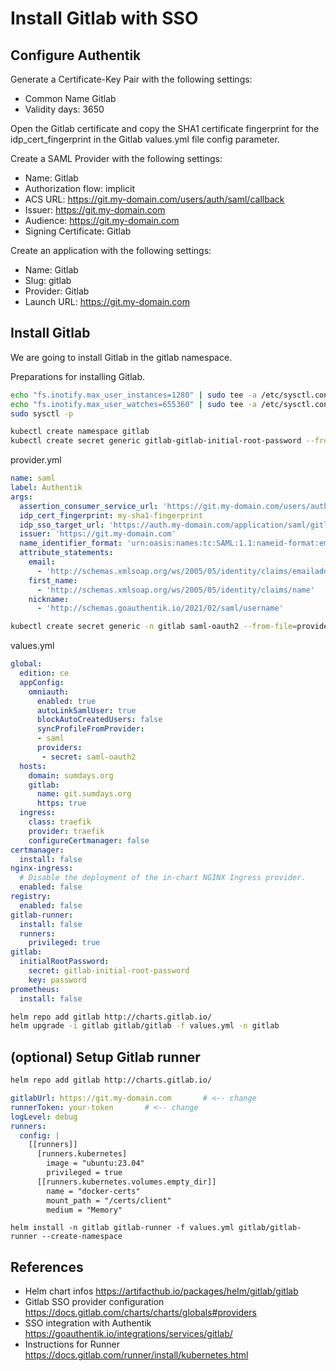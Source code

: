 # Install Gitlab with SSO

## Configure Authentik

Generate a Certificate-Key Pair with the following settings:
* Common Name Gitlab
* Validity days: 3650

Open the Gitlab certificate and copy the SHA1 certificate fingerprint for the idp_cert_fingerprint in the Gitlab values.yml file config parameter.

Create a SAML Provider with the following settings:
* Name: Gitlab
* Authorization flow: implicit
* ACS URL: https://git.my-domain.com/users/auth/saml/callback
* Issuer: https://git.my-domain.com
* Audience: https://git.my-domain.com
* Signing Certificate: Gitlab

Create an application with the following settings:
* Name: Gitlab
* Slug: gitlab
* Provider: Gitlab
* Launch URL: https://git.my-domain.com


## Install Gitlab
We are going to install Gitlab in the gitlab namespace.

Preparations for installing Gitlab.
```bash
echo "fs.inotify.max_user_instances=1280" | sudo tee -a /etc/sysctl.conf
echo "fs.inotify.max_user_watches=655360" | sudo tee -a /etc/sysctl.conf
sudo sysctl -p

kubectl create namespace gitlab
kubectl create secret generic gitlab-gitlab-initial-root-password --from-literal=password=<password> -n gitlab
```

provider.yml
```yaml
name: saml
label: Authentik
args:
  assertion_consumer_service_url: 'https://git.my-domain.com/users/auth/saml/callback'
  idp_cert_fingerprint: my-sha1-fingerprint
  idp_sso_target_url: 'https://auth.my-domain.com/application/saml/gitlab/sso/binding/redirect/'
  issuer: 'https://git.my-domain.com'
  name_identifier_format: 'urn:oasis:names:tc:SAML:1.1:nameid-format:emailAddress'
  attribute_statements:
    email:
      - 'http://schemas.xmlsoap.org/ws/2005/05/identity/claims/emailaddress'
    first_name:
      - 'http://schemas.xmlsoap.org/ws/2005/05/identity/claims/name'
    nickname:
      - 'http://schemas.goauthentik.io/2021/02/saml/username'
```

```bash
kubectl create secret generic -n gitlab saml-oauth2 --from-file=provider=provider.yml
```

values.yml
```yaml
global:
  edition: ce
  appConfig:
    omniauth:
      enabled: true
      autoLinkSamlUser: true
      blockAutoCreatedUsers: false
      syncProfileFromProvider:
      - saml
      providers:
       - secret: saml-oauth2
  hosts:
    domain: sumdays.org
    gitlab:
      name: git.sumdays.org
      https: true
  ingress:
    class: traefik
    provider: traefik
    configureCertmanager: false
certmanager:
  install: false
nginx-ingress:
  # Disable the deployment of the in-chart NGINX Ingress provider.
  enabled: false
registry:
  enabled: false
gitlab-runner:
  install: false
  runners:
    privileged: true
gitlab:
  initialRootPassword:
    secret: gitlab-initial-root-password
    key: password
prometheus:
  install: false
```

```bash
helm repo add gitlab http://charts.gitlab.io/
helm upgrade -i gitlab gitlab/gitlab -f values.yml -n gitlab
```

## (optional) Setup Gitlab runner

```bash
helm repo add gitlab http://charts.gitlab.io/
```

```yaml
gitlabUrl: https://git.my-domain.com       # <-- change
runnerToken: your-token       # <-- change
logLevel: debug
runners:
  config: |
    [[runners]]
      [runners.kubernetes]
        image = "ubuntu:23.04"
        privileged = true
      [[runners.kubernetes.volumes.empty_dir]]
        name = "docker-certs"
        mount_path = "/certs/client"
        medium = "Memory"
```

```
helm install -n gitlab gitlab-runner -f values.yml gitlab/gitlab-runner --create-namespace
```


## References
* Helm chart infos https://artifacthub.io/packages/helm/gitlab/gitlab
* Gitlab SSO provider configuration https://docs.gitlab.com/charts/charts/globals#providers
* SSO integration with Authentik https://goauthentik.io/integrations/services/gitlab/
* Instructions for Runner https://docs.gitlab.com/runner/install/kubernetes.html
